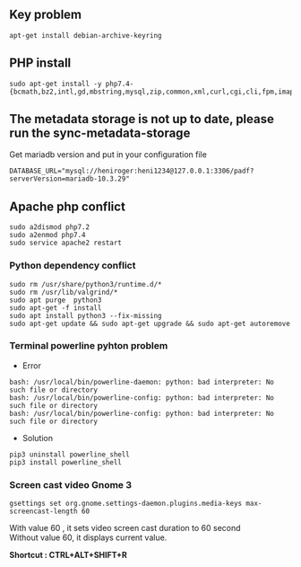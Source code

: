 

## Key problem
```
apt-get install debian-archive-keyring
```
## PHP install
```
sudo apt-get install -y php7.4-{bcmath,bz2,intl,gd,mbstring,mysql,zip,common,xml,curl,cgi,cli,fpm,imap,ldap,mongodb,soap}
```
## The metadata storage is not up to date, please run the sync-metadata-storage 
Get mariadb version and put in your configuration file
```
DATABASE_URL="mysql://heniroger:heni1234@127.0.0.1:3306/padf?serverVersion=mariadb-10.3.29"
```

## Apache php conflict
```
sudo a2dismod php7.2
sudo a2enmod php7.4
sudo service apache2 restart
```
### Python dependency conflict

```
sudo rm /usr/share/python3/runtime.d/*
sudo rm /usr/lib/valgrind/*
sudo apt purge  python3
sudo apt-get -f install
sudo apt install python3 --fix-missing
sudo apt-get update && sudo apt-get upgrade && sudo apt-get autoremove
```

### Terminal powerline pyhton problem
- Error
```
bash: /usr/local/bin/powerline-daemon: python: bad interpreter: No such file or directory
bash: /usr/local/bin/powerline-config: python: bad interpreter: No such file or directory
bash: /usr/local/bin/powerline-config: python: bad interpreter: No such file or directory

```
- Solution

```
pip3 uninstall powerline_shell
pip3 install powerline_shell
```

### Screen cast video Gnome 3
```
gsettings set org.gnome.settings-daemon.plugins.media-keys max-screencast-length 60
```
With value 60 , it sets video screen cast duration to 60 second \
Without value 60, it displays current value. 

**Shortcut : CTRL+ALT+SHIFT+R**
